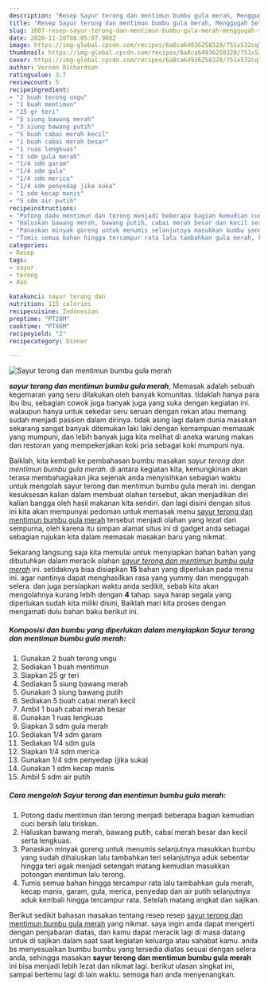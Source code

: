 ```yaml
---
description: "Resep Sayur terong dan mentimun bumbu gula merah, Menggugah Selera"
title: "Resep Sayur terong dan mentimun bumbu gula merah, Menggugah Selera"
slug: 1607-resep-sayur-terong-dan-mentimun-bumbu-gula-merah-menggugah-selera
date: 2020-11-28T08:05:07.908Z
image: https://img-global.cpcdn.com/recipes/6a8ca64936258328/751x532cq70/sayur-terong-dan-mentimun-bumbu-gula-merah-foto-resep-utama.jpg
thumbnail: https://img-global.cpcdn.com/recipes/6a8ca64936258328/751x532cq70/sayur-terong-dan-mentimun-bumbu-gula-merah-foto-resep-utama.jpg
cover: https://img-global.cpcdn.com/recipes/6a8ca64936258328/751x532cq70/sayur-terong-dan-mentimun-bumbu-gula-merah-foto-resep-utama.jpg
author: Vernon Richardson
ratingvalue: 3.7
reviewcount: 5
recipeingredient:
- "2 buah terong ungu"
- "1 buah mentimun"
- "25 gr teri"
- "5 siung bawang merah"
- "3 siung bawang putih"
- "5 buah cabai merah kecil"
- "1 buah cabai merah besar"
- "1 ruas lengkuas"
- "3 sdm gula merah"
- "1/4 sdm garam"
- "1/4 sdm gula"
- "1/4 sdm merica"
- "1/4 sdm penyedap jika suka"
- "1 sdm kecap manis"
- "5 sdm air putih"
recipeinstructions:
- "Potong dadu mentimun dan terong menjadi beberapa bagian kemudian cuci bersih lalu tiriskan."
- "Haluskan bawang merah, bawang putih, cabai merah besar dan kecil serta lengkuas."
- "Panaskan minyak goreng untuk menumis selanjutnya masukkan bumbu yang sudah dihaluskan lalu tambahkan teri selanjutnya aduk sebentar hingga teri agak menjadi setengah matang kemudian masukkan potongan mentimun lalu terong."
- "Tumis semua bahan hingga tercampur rata lalu tambahkan gula merah, kecap manis, garam, gula, merica, penyedap dan air putih selanjutnya aduk kembali hingga tercampur rata. Setelah matang angkat dan sajikan."
categories:
- Resep
tags:
- sayur
- terong
- dan

katakunci: sayur terong dan 
nutrition: 115 calories
recipecuisine: Indonesian
preptime: "PT28M"
cooktime: "PT46M"
recipeyield: "2"
recipecategory: Dinner

---
```



![Sayur terong dan mentimun bumbu gula merah](https://img-global.cpcdn.com/recipes/6a8ca64936258328/751x532cq70/sayur-terong-dan-mentimun-bumbu-gula-merah-foto-resep-utama.jpg)

<b><i>sayur terong dan mentimun bumbu gula merah</i></b>, Memasak adalah sebuah kegemaran yang seru dilakukan oleh banyak komunitas. tidaklah hanya para ibu ibu, sebagian cowok juga banyak juga yang suka dengan kegiatan ini. walaupun hanya untuk sekedar seru seruan dengan rekan atau memang sudah menjadi passion dalam dirinya. tidak asing lagi dalam dunia masakan sekarang sangat banyak ditemukan laki laki dengan kemampuan memasak yang mumpuni, dan lebih banyak juga kita melihat di aneka warung makan dan restoran yang mempekerjakan koki pria sebagai koki mumpuni nya.

Baiklah, kita kembali ke pembahasan bumbu masakan <i>sayur terong dan mentimun bumbu gula merah</i>. di antara kegiatan kita, kemungkinan akan terasa membahagiakan jika sejenak anda menyisihkan sebagian waktu untuk mengolah sayur terong dan mentimun bumbu gula merah ini. dengan kesuksesan kalian dalam membuat olahan tersebut, akan menjadikan diri kalian bangga oleh hasil makanan kita sendiri. dan lagi disini dengan situs ini kita akan mempunyai pedoman untuk memasak menu <u>sayur terong dan mentimun bumbu gula merah</u> tersebut menjadi olahan yang lezat dan sempurna, oleh karena itu simpan alamat situs ini di gadget anda sebagai sebagian rujukan kita dalam memasak masakan baru yang nikmat.




Sekarang langsung saja kita memulai untuk menyiapkan bahan bahan yang dibutuhkan dalam meracik olahan <u><i>sayur terong dan mentimun bumbu gula merah</i></u> ini. setidaknya bisa disiapkan <b>15</b> bahan yang diperlukan pada menu ini. agar nantinya dapat menghasilkan rasa yang yummy dan menggugah selera. dan juga persiapkan waktu anda sedikit, sebab kita akan mengolahnya kurang lebih dengan <b>4</b> tahap. saya harap segala yang diperlukan sudah kita miliki disini, Baiklah mari kita proses dengan mengamati dulu bahan baku berikut ini.

<!--inarticleads1-->

##### Komposisi dan bumbu yang diperlukan dalam menyiapkan Sayur terong dan mentimun bumbu gula merah:

1. Gunakan 2 buah terong ungu
1. Sediakan 1 buah mentimun
1. Siapkan 25 gr teri
1. Sediakan 5 siung bawang merah
1. Gunakan 3 siung bawang putih
1. Sediakan 5 buah cabai merah kecil
1. Ambil 1 buah cabai merah besar
1. Gunakan 1 ruas lengkuas
1. Siapkan 3 sdm gula merah
1. Sediakan 1/4 sdm garam
1. Sediakan 1/4 sdm gula
1. Siapkan 1/4 sdm merica
1. Gunakan 1/4 sdm penyedap (jika suka)
1. Gunakan 1 sdm kecap manis
1. Ambil 5 sdm air putih




<!--inarticleads2-->

##### Cara mengolah Sayur terong dan mentimun bumbu gula merah:

1. Potong dadu mentimun dan terong menjadi beberapa bagian kemudian cuci bersih lalu tiriskan.
1. Haluskan bawang merah, bawang putih, cabai merah besar dan kecil serta lengkuas.
1. Panaskan minyak goreng untuk menumis selanjutnya masukkan bumbu yang sudah dihaluskan lalu tambahkan teri selanjutnya aduk sebentar hingga teri agak menjadi setengah matang kemudian masukkan potongan mentimun lalu terong.
1. Tumis semua bahan hingga tercampur rata lalu tambahkan gula merah, kecap manis, garam, gula, merica, penyedap dan air putih selanjutnya aduk kembali hingga tercampur rata. Setelah matang angkat dan sajikan.




Berikut sedikit bahasan masakan tentang resep resep <u>sayur terong dan mentimun bumbu gula merah</u> yang nikmat. saya ingin anda dapat mengerti dengan penjabaran diatas, dan kamu dapat meracik lagi di masa datang untuk di sajikan dalam saat saat kegiatan keluarga atau sahabat kamu. anda bs menyesuaikan bumbu bumbu yang tersedia diatas sesuai dengan selera anda, sehingga masakan <b>sayur terong dan mentimun bumbu gula merah</b> ini bisa menjadi lebih lezat dan nikmat lagi. berikut ulasan singkat ini, sampai bertemu lagi di lain waktu. semoga hari anda menyenangkan.
